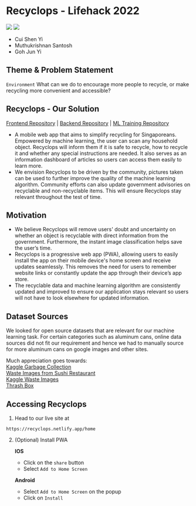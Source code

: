 # Recyclops - Lifehack 2022
![](https://img.shields.io/badge/2022-Theme%20Best-brightgreen) ![](https://img.shields.io/badge/2022-Winner%20%F0%9F%8F%86-yellow)
- Cui Shen Yi
- Muthukrishnan Santosh
- Goh Jun Yi

## Theme & Problem Statement
`Environment`
What can we do to encourage more people to recycle, or make recycling more convenient and accessible?

## Recyclops - Our Solution

[Frontend Repository](https://github.com/Recyclops-LifeHack-2022-Singapore/recyclops-frontend) | [Backend Repository](https://github.com/Recyclops-LifeHack-2022-Singapore/recyclops-backend) | [ML Training Repository](https://github.com/Recyclops-LifeHack-2022-Singapore/pytorch-training)
- A mobile web app that aims to simplify recycling for Singaporeans. Empowered by machine learning, the user can scan any household object. Recyclops will inform them if it is safe to recycle, how to recycle it and whether any special instructions are needed. It also serves as an information dashboard of articles so users can access them easily to learn more.
- We envision Recyclops to be driven by the community, pictures taken can be used to further improve the quality of the machine learning algorithm. Community efforts can also update government advisories on recyclable and non-recyclable items. This will ensure Recyclops stay relevant throughout the test of time.

## Motivation

- We believe Recyclops will remove users' doubt and uncertainty on whether an object is recyclable with direct information from the government. Furthermore, the instant image classification helps save the user’s time.
- Recyclops is a progressive web app (PWA), allowing users to easily install the app on their mobile device's home screen and receive updates seamlessly. This removes the need for users to remember website links or constantly update the app through their device’s app store.
- The recyclable data and machine learning algorithm are consistently updated and improved to ensure our application stays relevant so users will not have to look elsewhere for updated information.

## Dataset Sources
We looked for open source datasets that are relevant for our machine learning task. For certain categories such as aluminum cans, online data sources did not fit our requirement and hence we had to manually source for more aluminum cans on google images and other sites.

Much appreciation goes towards:  
[Kaggle Garbage Collection](https://www.kaggle.com/datasets/asdasdasasdas/garbage-classification)<br>
[Waste Images from Sushi Restaurant](https://www.kaggle.com/datasets/arthurcen/waste-images-from-sushi-restaurant) <br>
[Kaggle Waste Images](https://www.kaggle.com/datasets/wangziang/waste-pictures) <br>
[Thrash Box](https://github.com/nikhilvenkatkumsetty/TrashBox)


## Accessing Recyclops

1. Head to our live site at
```
https://recyclops.netlify.app/home
```

2. (Optional) Install PWA

    __IOS__
    - Click on the `share` button
    - Select `Add to Home Screen`

    __Android__
    - Select `Add to Home Screen` on the popup
    - Click on `Install`
